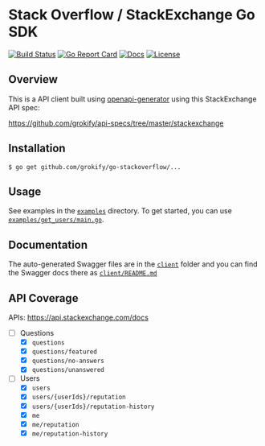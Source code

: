 # Stack Overflow / StackExchange Go SDK

[![Build Status][build-status-svg]][build-status-url]
[![Go Report Card][goreport-svg]][goreport-url]
[![Docs][docs-godoc-svg]][docs-godoc-url]
[![License][license-svg]][license-url]

 [build-status-svg]: https://github.com/grokify/go-stackoverflow/workflows/go%20build/badge.svg
 [build-status-url]: https://github.com/grokify/go-stackoverflow/actions
 [goreport-svg]: https://goreportcard.com/badge/github.com/grokify/go-stackoverflow
 [goreport-url]: https://goreportcard.com/report/github.com/grokify/go-stackoverflow
 [docs-godoc-svg]: https://pkg.go.dev/badge/github.com/grokify/go-stackoverflow
 [docs-godoc-url]: https://pkg.go.dev/github.com/grokify/go-stackoverflow
 [license-svg]: https://img.shields.io/badge/license-MIT-blue.svg
 [license-url]: https://github.com/grokify/go-stackoverflow/blob/master/LICENSE

## Overview

This is a API client built using [openapi-generator](https://github.com/OpenAPITools/openapi-generator) using this StackExchange API spec:

https://github.com/grokify/api-specs/tree/master/stackexchange

## Installation

`$ go get github.com/grokify/go-stackoverflow/...`

## Usage

See examples in the [`examples`](examples) directory. To get started, you can use [`examples/get_users/main.go`](examples/get_users/main.go).

## Documentation

The auto-generated Swagger files are in the [`client`](client) folder and you can find the Swagger docs there as [`client/README.md`](client/README.md)

## API Coverage

APIs: https://api.stackexchange.com/docs

- [ ] Questions
  - [x] `questions`
  - [x] `questions/featured`
  - [x] `questions/no-answers`
  - [x] `questions/unanswered`
- [ ] Users
  - [x] `users`
  - [x] `users/{userIds}/reputation`
  - [x] `users/{userIds}/reputation-history`
  - [x] `me`
  - [x] `me/reputation`
  - [x] `me/reputation-history`